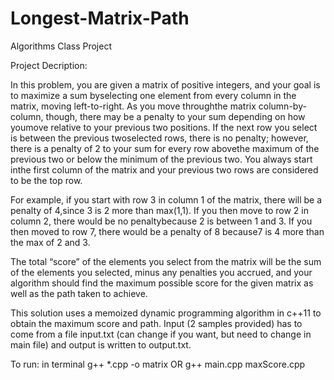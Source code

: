 # Longest-Matrix-Path
Algorithms Class Project

Project Decription:

In this problem, you are given a matrix of positive integers, and your goal is to maximize a sum byselecting one element from every column in the matrix, moving left-to-right.  As you move throughthe matrix column-by-column, though, there may be a penalty to your sum depending on how youmove relative to your previous two positions.  If the next row you select is between the previous twoselected rows, there is no penalty; however, there is a penalty of 2 to your sum for every row abovethe maximum of the previous two or below the minimum of the previous two.  You always start inthe first column of the matrix and your previous two rows are considered to be the top row.

For example, if you start with row 3 in column 1 of the matrix, there will be a penalty of 4,since 3 is 2 more than max(1,1).  If you then move to row 2 in column 2, there would be no penaltybecause 2 is between 1 and 3.  If you then moved to row 7, there would be a penalty of 8 because7 is 4 more than the max of 2 and 3.

The total “score” of the elements you select from the matrix will be the sum of the elements you selected, minus any penalties you accrued, and your algorithm should find the maximum possible score for the given matrix as well as the path taken to achieve.

This solution uses a memoized dynamic programming algorithm in c++11 to obtain the maximum score and path. Input (2 samples provided) has to come from a file input.txt (can change if you want, but need to change in main file) and output is written to output.txt.

To run: in terminal g++ *.cpp -o matrix OR g++ main.cpp maxScore.cpp
